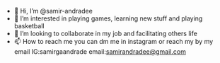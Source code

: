 - 👋 Hi, I’m @samir-andradee
- 👀 I’m interested in playing games, learning new stuff and playing basketball
- 💞️ I’m looking to collaborate in my job and facilitating others life
- 📫 How to reach me you can dm me in instagram or reach my by my email
IG:samirgaandrade email:samirandradee@gmail.com

<!---
samir-andradee/samir-andradee is a ✨ special ✨ repository because its `README.md` (this file) appears on your GitHub profile.
You can click the Preview link to take a look at your changes.
--->
